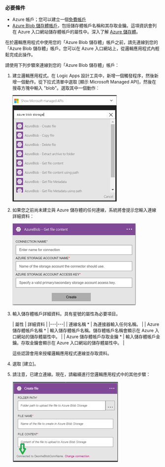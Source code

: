 ### 必要條件
- Azure 帳戶；您可以建立一個[免費帳戶](https://azure.microsoft.com/free)
- [Azure Blob 儲存體帳戶](../articles/storage/storage-create-storage-account.md)，包括儲存體帳戶名稱和其存取金鑰。這項資訊會列在 Azure 入口網站儲存體帳戶的屬性中。深入了解 [Azure 儲存體](../articles/storage/storage-introduction.md)。

在於邏輯應用程式中使用您的「Azure Blob 儲存體」帳戶之前，請先連線到您的「Azure Blob 儲存體」帳戶。您可以在 Azure 入口網站上，從邏輯應用程式內輕鬆完成此操作。

請使用下列步驟來連線到您的「Azure Blob 儲存體」帳戶：

1. 建立邏輯應用程式。在 Logic Apps 設計工具中，新增一個觸發程序，然後新增一個動作。從下拉式清單中選取 [顯示 Microsoft Managed API]，然後在搜尋方塊中輸入 "blob"。選取其中一個動作︰

	![Azure Blob 儲存體連接的建立步驟](./media/connectors-create-api-azureblobstorage/azureblobstorage-1.png)

2. 如果您之前尚未建立與 Azure 儲存體的任何連線，系統將會提示您輸入連線詳細資料：

	![Azure Blob 儲存體連接的建立步驟](./media/connectors-create-api-azureblobstorage/connection-details.png)

3. 輸入儲存體帳戶詳細資料。具有星號的屬性為必要項目。

	| 屬性 | 詳細資料 |
|---|---|
| 連線名稱 * | 為連接器輸入任何名稱。 |
| Azure 儲存體帳戶名稱 * | 輸入儲存體帳戶名稱。儲存體帳戶名稱會顯示在 Azure 入口網站的儲存體屬性中。 |
| Azure 儲存體帳戶存取金鑰 * | 輸入儲存體帳戶金鑰。存取金鑰會顯示在 Azure 入口網站的儲存體屬性中。 |

	這些認證會用來授權邏輯應用程式連線並存取資料。

4. 選取 [建立]。

5. 請注意，已建立連線。現在，請繼續進行您邏輯應用程式中的其他步驟：

	![Azure Blob 儲存體連接的建立步驟](./media/connectors-create-api-azureblobstorage/azureblobstorage-3.png)

<!---HONumber=AcomDC_0727_2016-->